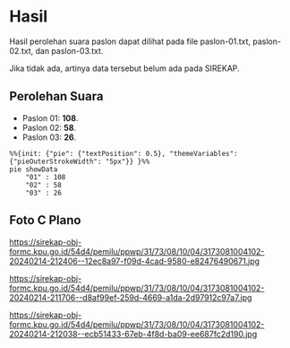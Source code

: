 # Hasil

Hasil perolehan suara paslon dapat dilihat pada file paslon-01.txt, paslon-02.txt, dan paslon-03.txt.

Jika tidak ada, artinya data tersebut belum ada pada SIREKAP.

## Perolehan Suara

 * Paslon 01: **108**.
 * Paslon 02: **58**.
 * Paslon 03: **26**.

```mermaid
%%{init: {"pie": {"textPosition": 0.5}, "themeVariables": {"pieOuterStrokeWidth": "5px"}} }%%
pie showData
    "01" : 108
    "02" : 58
    "03" : 26
```
## Foto C Plano

https://sirekap-obj-formc.kpu.go.id/54d4/pemilu/ppwp/31/73/08/10/04/3173081004102-20240214-212406--12ec8a97-f09d-4cad-9580-e82476490671.jpg

https://sirekap-obj-formc.kpu.go.id/54d4/pemilu/ppwp/31/73/08/10/04/3173081004102-20240214-211706--d8af99ef-259d-4669-a1da-2d97912c97a7.jpg

https://sirekap-obj-formc.kpu.go.id/54d4/pemilu/ppwp/31/73/08/10/04/3173081004102-20240214-212038--ecb51433-67eb-4f8d-ba09-ee687fc2d190.jpg

